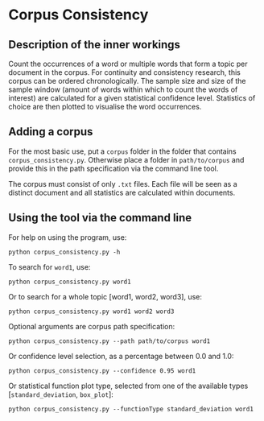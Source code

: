 # Corpus Consistency

## Description of the inner workings
Count the occurrences of a word or multiple words that form a topic per document in the corpus.
For continuity and consistency research, this corpus can be ordered chronologically.
The sample size and size of the sample window (amount of words within which to count the words of interest) are calculated for a given statistical confidence level.
Statistics of choice are then plotted to visualise the word occurrences.

## Adding a corpus
For the most basic use, put a `corpus` folder in the folder that contains `corpus_consistency.py`.
Otherwise place a folder in `path/to/corpus` and provide this in the path specification via the command line tool.

The corpus must consist of only `.txt` files.
Each file will be seen as a distinct document and all statistics are calculated within documents.

## Using the tool via the command line
For help on using the program, use:

`python corpus_consistency.py -h`

To search for `word1`, use:

`python corpus_consistency.py word1`

Or to search for a whole topic [word1, word2, word3], use:

`python corpus_consistency.py word1 word2 word3`

Optional arguments are corpus path specification:

`python corpus_consistency.py --path path/to/corpus word1`

Or confidence level selection, as a percentage between 0.0 and 1.0:

`python corpus_consistency.py --confidence 0.95 word1`

Or statistical function plot type, selected from one of the available types [`standard_deviation`, `box_plot`]:

`python corpus_consistency.py --functionType standard_deviation word1`
